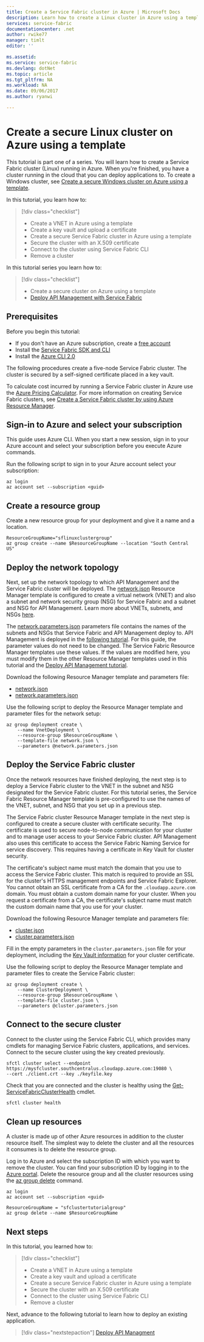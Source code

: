 ```yaml
---
title: Create a Service Fabric cluster in Azure | Microsoft Docs
description: Learn how to create a Linux cluster in Azure using a template.
services: service-fabric
documentationcenter: .net
author: rwike77
manager: timlt
editor: ''

ms.assetid:
ms.service: service-fabric
ms.devlang: dotNet
ms.topic: article
ms.tgt_pltfrm: NA
ms.workload: NA
ms.date: 09/06/2017
ms.author: ryanwi

---
```


# Create a secure Linux cluster on Azure using a template
This tutorial is part one of a series. You will learn how to create a Service Fabric cluster (Linux) running in Azure. When you're finished, you have a cluster running in the cloud that you can deploy applications to. To create a Windows cluster, see [Create a secure Windows cluster on Azure using a template](service-fabric-tutorial-create-vnet-and-windows-cluster-arm.md).

In this tutorial, you learn how to:

> [!div class="checklist"]
> * Create a VNET in Azure using a template
> * Create a key vault and upload a certificate
> * Create a secure Service Fabric cluster in Azure using a template
> * Secure the cluster with an X.509 certificate
> * Connect to the cluster using Service Fabric CLI
> * Remove a cluster

In this tutorial series you learn how to:
> [!div class="checklist"]
> * Create a secure cluster on Azure using a template
> * [Deploy API Management with Service Fabric](service-fabric-tutorial-deploy-api-management.md)

## Prerequisites
Before you begin this tutorial:
- If you don't have an Azure subscription, create a [free account](https://azure.microsoft.com/free/?WT.mc_id=A261C142F)
- Install the [Service Fabric SDK and CLI](service-fabric-get-started-linux.md)
- Install the [Azure CLI 2.0](/cli/azure/install-azure-cli)

The following procedures create a five-node Service Fabric cluster. The cluster is secured by a self-signed certificate placed in a key vault. 

To calculate cost incurred by running a Service Fabric cluster in Azure use the [Azure Pricing Calculator](https://azure.microsoft.com/pricing/calculator/).
For more information on creating Service Fabric clusters, see [Create a Service Fabric cluster by using Azure Resource Manager](service-fabric-cluster-creation-via-arm.md).

## Sign-in to Azure and select your subscription
This guide uses Azure CLI. When you start a new session, sign in to your Azure account and select your subscription before you execute Azure commands.
 
Run the following script to sign in to your Azure account select your subscription:

```azurecli
az login
az account set --subscription <guid>
```

## Create a resource group
Create a new resource group for your deployment and give it a name and a location.

```azurecli
ResourceGroupName="sflinuxclustergroup"
az group create --name $ResourceGroupName --location "South Central US"
```

## Deploy the network topology
Next, set up the network topology to which API Management and the Service Fabric cluster will be deployed. The [network.json][network-arm] Resource Manager template is configured to create a virtual network (VNET) and also a subnet and network security group (NSG) for Service Fabric and a subnet and NSG for API Management. Learn more about VNETs, subnets, and NSGs [here](../virtual-network/virtual-networks-overview.md).

The [network.parameters.json][network-parameters-arm] parameters file contains the names of the subnets and NSGs that Service Fabric and API Management deploy to.  API Management is deployed in the [following tutorial](service-fabric-tutorial-deploy-api-management.md). For this guide, the parameter values do not need to be changed. The Service Fabric Resource Manager templates use these values.  If the values are modified here, you must modify them in the other Resource Manager templates used in this tutorial and the [Deploy API Management tutorial](service-fabric-tutorial-deploy-api-management.md). 

Download the following Resource Manager template and parameters file:
- [network.json][network-arm]
- [network.parameters.json][network-parameters-arm]

Use the following script to deploy the Resource Manager template and parameter files for the network setup:

```azurecli
az group deployment create \
    --name VnetDeployment \
    --resource-group $ResourceGroupName \
    --template-file network.json \
    --parameters @network.parameters.json
```

## Deploy the Service Fabric cluster
Once the network resources have finished deploying, the next step is to deploy a Service Fabric cluster to the VNET in the subnet and NSG designated for the Service Fabric cluster. For this tutorial series, the Service Fabric Resource Manager template is pre-configured to use the names of the VNET, subnet, and NSG that you set up in a previous step.

The Service Fabric cluster Resource Manager template in the next step is configured to create a secure cluster with certificate security. The certificate is used to secure node-to-node communication for your cluster and to manage user access to your Service Fabric cluster. API Management also uses this certificate to access the Service Fabric Naming Service for service discovery. This requires having a certificate in Key Vault for cluster security.

The certificate's subject name must match the domain that you use to access the Service Fabric cluster. This match is required to provide an SSL for the cluster's HTTPS management endpoints and Service Fabric Explorer. You cannot obtain an SSL certificate from a CA for the `.cloudapp.azure.com` domain. You must obtain a custom domain name for your cluster. When you request a certificate from a CA, the certificate's subject name must match the custom domain name that you use for your cluster.

Download the following Resource Manager template and parameters file:
- [cluster.json][cluster-arm]
- [cluster.parameters.json][cluster-parameters-arm]

Fill in the empty parameters in the `cluster.parameters.json` file for your deployment, including the [Key Vault information](service-fabric-cluster-creation-via-arm.md#set-up-a-key-vault) for your cluster certificate.

Use the following script to deploy the Resource Manager template and parameter files to create the Service Fabric cluster:

```azurecli
az group deployment create \
    --name ClusterDeployment \
    --resource-group $ResourceGroupName \
    --template-file cluster.json \
    --parameters @cluster.parameters.json
```

## Connect to the secure cluster
Connect to the cluster using the Service Fabric CLI, which provides many cmdlets for managing Service Fabric clusters, applications, and services.  Connect to the secure cluster using the key created previously.

```azurecli
sfctl cluster select --endpoint https://mysfcluster.southcentralus.cloudapp.azure.com:19080 \
--cert ./client.crt --key ./keyfile.key
```

Check that you are connected and the cluster is healthy using the [Get-ServiceFabricClusterHealth](/powershell/module/servicefabric/get-servicefabricclusterhealth) cmdlet.

```powershell
sfctl cluster health
```

## Clean up resources

A cluster is made up of other Azure resources in addition to the cluster resource itself. The simplest way to delete the cluster and all the resources it consumes is to delete the resource group.

Log in to Azure and select the subscription ID with which you want to remove the cluster.  You can find your subscription ID by logging in to the [Azure portal](http://portal.azure.com). Delete the resource group and all the cluster resources using the [az group delete](/cli/azure/group?view=azure-cli-latest#az_group_delete) command.

```azurecli
az login
az account set --subscription <guid>

ResourceGroupName = "sfclustertutorialgroup"
az group delete --name $ResourceGroupName
```

## Next steps
In this tutorial, you learned how to:

> [!div class="checklist"]
> * Create a VNET in Azure using a template
> * Create a key vault and upload a certificate
> * Create a secure Service Fabric cluster in Azure using a template
> * Secure the cluster with an X.509 certificate
> * Connect to the cluster using Service Fabric CLI
> * Remove a cluster

Next, advance to the following tutorial to learn how to deploy an existing application.
> [!div class="nextstepaction"]
> [Deploy API Managment](service-fabric-tutorial-deploy-api-management.md)


[network-arm]:https://github.com/Azure-Samples/service-fabric-api-management/blob/master/network.json
[network-parameters-arm]:https://github.com/Azure-Samples/service-fabric-api-management/blob/master/network.parameters.json

[cluster-arm]:https://github.com/Azure-Samples/service-fabric-api-management/blob/master/cluster.json
[cluster-parameters-arm]:https://github.com/Azure-Samples/service-fabric-api-management/blob/master/cluster.parameters.json
